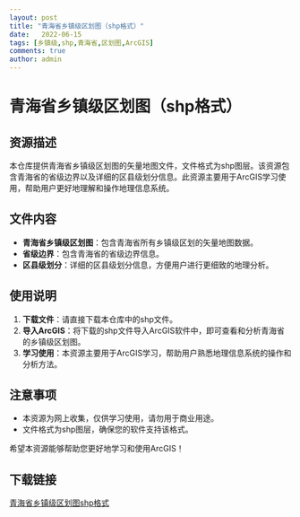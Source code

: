```yaml
---
layout: post
title: "青海省乡镇级区划图（shp格式）"
date:   2022-06-15
tags: [乡镇级,shp,青海省,区划图,ArcGIS]
comments: true
author: admin
---
```

# 青海省乡镇级区划图（shp格式）

## 资源描述

本仓库提供青海省乡镇级区划图的矢量地图文件，文件格式为shp图层。该资源包含青海省的省级边界以及详细的区县级划分信息。此资源主要用于ArcGIS学习使用，帮助用户更好地理解和操作地理信息系统。

## 文件内容

- **青海省乡镇级区划图**：包含青海省所有乡镇级区划的矢量地图数据。
- **省级边界**：包含青海省的省级边界信息。
- **区县级划分**：详细的区县级划分信息，方便用户进行更细致的地理分析。

## 使用说明

1. **下载文件**：请直接下载本仓库中的shp文件。
2. **导入ArcGIS**：将下载的shp文件导入ArcGIS软件中，即可查看和分析青海省的乡镇级区划图。
3. **学习使用**：本资源主要用于ArcGIS学习，帮助用户熟悉地理信息系统的操作和分析方法。

## 注意事项

- 本资源为网上收集，仅供学习使用，请勿用于商业用途。
- 文件格式为shp图层，确保您的软件支持该格式。

希望本资源能够帮助您更好地学习和使用ArcGIS！

## 下载链接

[青海省乡镇级区划图shp格式](https://pan.quark.cn/s/5d2def4f75ed)